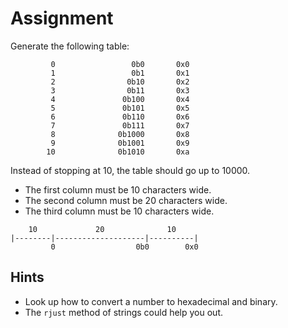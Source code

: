 # Assignment

Generate the following table:

```text
         0                 0b0       0x0
         1                 0b1       0x1
         2                0b10       0x2
         3                0b11       0x3
         4               0b100       0x4
         5               0b101       0x5
         6               0b110       0x6
         7               0b111       0x7
         8              0b1000       0x8
         9              0b1001       0x9
        10              0b1010       0xa
```

Instead of stopping at 10, the table should go up to 10000.

* The first column must be 10 characters wide.
* The second column must be 20 characters wide.
* The third column must be 10 characters wide.

```text
    10             20              10
|--------|--------------------|----------|
         0                  0b0        0x0
```

## Hints

* Look up how to convert a number to hexadecimal and binary.
* The `rjust` method of strings could help you out.
